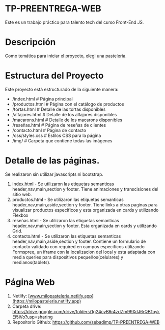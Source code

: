 # TP-PREENTREGA-WEB

Este es un trabajo práctico para talento tech del curso Front-End JS.

# Descripción
Como temática para iniciar el proyecto, elegi una pasteleria.

# Estructura del Proyecto
Este proyecto está estructurado de la siguiente manera:

+ /index.html           # Página principal
+ /productos.html       # Página con el catálogo de productos
+ /tortas.html          # Detalle de las tortas disponibles
+ /alfajores.html       # Detalle de los alfajores disponibles
+ /macarons.html        # Detalle de los macarons disponibles
+ /reseñas.html         # Página de reseñas de clientes
+ /contacto.html        # Página de contacto
+ /css/styles.css       # Estilos CSS para la página
+ /img/                 # Carpeta que contiene todas las imágenes

# Detalle de las páginas.
Se realizaron sin utilizar javascripts ni bootstrap.
1) index.html - Se utilizaron las etiquetas semanticas header,nav,main,section y footer. Tiene animaciones y transcisiones del sitio web.
2) productos.html - Se utilizaron las etiquetas semanticas header,nav,main,aside,section y footer. Tiene links a otras paginas para visualizar productos especificos y esta organizada en cards y utilizando Flexbox
3) reseñas.html - Se utilizaron las etiquetas semanticas header,nav,main,section y footer. Esta organizada en cards y utilizando Grid.
4) contacto.html - Se utilizaron las etiquetas semanticas header,nav,main,aside,section y footer. Contiene un formulario de contacto validado con required en campos especificos utilizando Formspree, un iframe con la localizacion del local y esta adaptada con media queries para dispositivos pequeños(celulares) y medianos(tablets).

# Página Web
1) Netlify: [www.milopasteleria.netlify.app](https://milopasteleria.netlify.app)
2) Carpeta drive: https://drive.google.com/drive/folders/1g24cyB6r4zdZm99XdJ6rQB1bykEi5iVo?usp=sharing
3) Repositorio Github: https://github.com/sebadimp/TP-PREENTREGA-WEB

